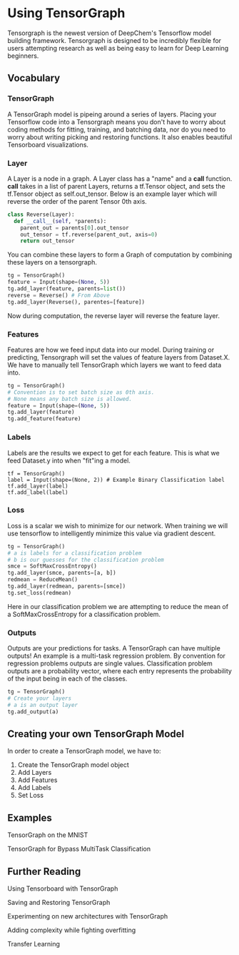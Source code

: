 # Using TensorGraph

Tensorgraph is the newest version of DeepChem's Tensorflow model building framework.
Tensorgraph is designed to be incredibly flexible for users attempting research as well as being easy to learn for Deep Learning beginners.

## Vocabulary

### TensorGraph
A TensorGraph model is pipeing around a series of layers.  Placing your Tensorflow code into a Tensorgraph means you don't have to worry about coding methods for fitting, training, and batching data, nor do you need to worry about writing picking and restoring functions. It also enables beautiful Tensorboard visualizations. 

### Layer
A Layer is a node in a graph.  A Layer class has a "name" and a __call__ function.  __call__ takes in a list of parent Layers, returns a tf.Tensor object, and sets the tf.Tensor object as self.out_tensor.  Below is an example layer which will reverse the order of the parent Tensor 0th axis.

``` python
class Reverse(Layer):
  def __call__(self, *parents):
    parent_out = parents[0].out_tensor
    out_tensor = tf.reverse(parent_out, axis=0)
    return out_tensor
```
You can combine these layers to form a Graph of computation by combining these layers on a tensorgraph.
``` python
tg = TensorGraph()
feature = Input(shape=(None, 5))
tg.add_layer(feature, parents=list())
reverse = Reverse() # From Above
tg.add_layer(Reverse(), parentes=[feature])
```
Now during computation, the reverse layer will reverse the feature layer.

### Features
Features are how we feed input data into our model.  During training or predicting, Tensorgraph will set the values of feature layers from Dataset.X.  We have to manually tell TensorGraph which layers we want to feed data into.

``` python
tg = TensorGraph()
# Convention is to set batch size as 0th axis.
# None means any batch size is allowed.
feature = Input(shape=(None, 5))
tg.add_layer(feature)
tg.add_feature(feature)
```

### Labels
Labels are the results we expect to get for each feature.  This is what we feed Dataset.y into when "fit"ing a model.
```
tf = TensorGraph()
label = Input(shape=(None, 2)) # Example Binary Classification label
tf.add_layer(label)
tf.add_label(label)
```

### Loss
Loss is a scalar we wish to minimize for our network.  When training we will use tensorflow to intelligently minimize this value via gradient descent.

``` python
tg = TensorGraph()
# a is labels for a classification problem
# b is our guesses for the classification problem
smce = SoftMaxCrossEntropy()
tg.add_layer(smce, parents=[a, b])
redmean = ReduceMean()
tg.add_layer(redmean, parents=[smce])
tg.set_loss(redmean)
```
Here in our classification problem we are attempting to reduce the mean of a SoftMaxCrossEntropy for a classification problem.

### Outputs
Outputs are your predictions for tasks.  A TensorGraph can have multiple outputs!  An example is a multi-task regression problem.
By convention for regression problems outputs are single values. Classification problem outputs are a probability vector,
where each entry represents the probability of the input being in each of the classes.

``` python
tg = TensorGraph()
# Create your layers
# a is an output layer
tg.add_output(a)
```

## Creating your own TensorGraph Model
In order to create a TensorGraph model, we have to:
1. Create the TensorGraph model object
2. Add Layers
3. Add Features
4. Add Labels
5. Set Loss

## Examples
TensorGraph on the MNIST

TensorGraph for Bypass MultiTask Classification

## Further Reading
Using Tensorboard with TensorGraph

Saving and Restoring TensorGraph

Experimenting on new architectures with TensorGraph

Adding complexity while fighting overfitting

Transfer Learning
